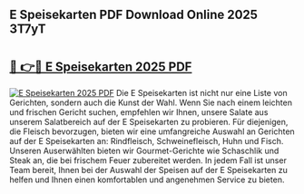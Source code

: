## E Speisekarten PDF Download Online 2025 3T7yT

# <h2><a href="http://gcb9m2.nevu.top/?p=E+Speisekarten">🔗 👉🔴 E Speisekarten 2025 PDF</a></h2>

[![E Speisekarten 2025 PDF](https://i.imgur.com/dBaPXMq.png)](http://gcb9m2.nevu.top/?p=E+Speisekarten)
Die E Speisekarten ist nicht nur eine Liste von Gerichten, sondern auch die Kunst der Wahl. Wenn Sie nach einem leichten und frischen Gericht suchen, empfehlen wir Ihnen, unsere Salate aus unserem Salatbereich auf der E Speisekarten zu probieren. Für diejenigen, die Fleisch bevorzugen, bieten wir eine umfangreiche Auswahl an Gerichten auf der E Speisekarten an: Rindfleisch, Schweinefleisch, Huhn und Fisch. Unseren Auserwählten bieten wir Gourmet-Gerichte wie Schaschlik und Steak an, die bei frischem Feuer zubereitet werden. In jedem Fall ist unser Team bereit, Ihnen bei der Auswahl der Speisen auf der E Speisekarten zu helfen und Ihnen einen komfortablen und angenehmen Service zu bieten.
